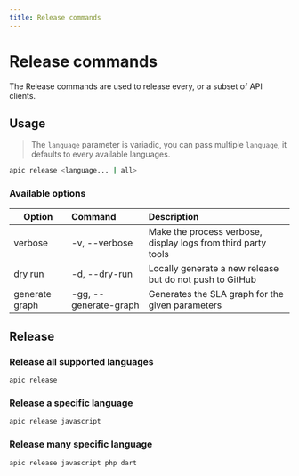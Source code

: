 ```yaml
---
title: Release commands
---
```


# Release commands

The Release commands are used to release every, or a subset of API clients.

## Usage

> The `language` parameter is variadic, you can pass multiple `language`, it defaults to every available languages.

```bash
apic release <language... | all>
```

### Available options

| Option         | Command               | Description                                                   |
|----------------|:----------------------|:--------------------------------------------------------------|
| verbose        | -v, --verbose         | Make the process verbose, display logs from third party tools |
| dry run        | -d, --dry-run         | Locally generate a new release but do not push to GitHub      |
| generate graph | -gg, --generate-graph | Generates the SLA graph for the given parameters              |

## Release

### Release all supported languages

```bash
apic release
```

### Release a specific language

```bash
apic release javascript
```

### Release many specific language

```bash
apic release javascript php dart
```
